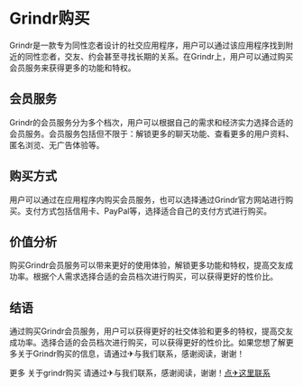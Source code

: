 # Grindr购买

Grindr是一款专为同性恋者设计的社交应用程序，用户可以通过该应用程序找到附近的同性恋者，交友、约会甚至寻找长期的关系。在Grindr上，用户可以通过购买会员服务来获得更多的功能和特权。

## 会员服务

Grindr的会员服务分为多个档次，用户可以根据自己的需求和经济实力选择合适的会员服务。会员服务包括但不限于：解锁更多的聊天功能、查看更多的用户资料、匿名浏览、无广告体验等。

## 购买方式

用户可以通过在应用程序内购买会员服务，也可以选择通过Grindr官方网站进行购买。支付方式包括信用卡、PayPal等，选择适合自己的支付方式进行购买。

## 价值分析

购买Grindr会员服务可以带来更好的使用体验，解锁更多功能和特权，提高交友成功率。根据个人需求选择合适的会员档次进行购买，可以获得更好的性价比。

## 结语

通过购买Grindr会员服务，用户可以获得更好的社交体验和更多的特权，提高交友成功率。选择合适的会员档次进行购买，可以获得更好的性价比。如果您想了解更多关于Grindr购买的信息，请通过✈与我们联系，感谢阅读，谢谢！

更多 关于grindr购买 请通过✈与我们联系，感谢阅读，谢谢！[点✈这里联系](https://gg.k02.cc)